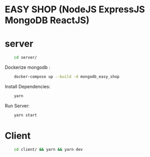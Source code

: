 # EASY SHOP (NodeJS ExpressJS MongoDB ReactJS)

# server

```sh
    cd server/
```

Dockerize mongodb :

```sh
    docker-compose up --build -d mongodb_easy_shop
```
Install Dependencies:

```sh
    yarn
```

Run Server:

```sh
    yarn start
```

# Client
```sh
    cd client/ && yarn && yarn dev
```
